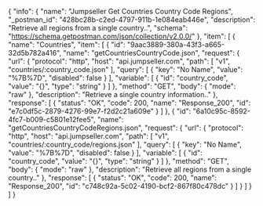 {
  "info": {
    "name": "Jumpseller Get Countries Country Code Regions",
    "_postman_id": "428bc28b-c2ed-4797-911b-1e084eab446e",
    "description": "Retrieve all regions from a single country..",
    "schema": "https://schema.getpostman.com/json/collection/v2.0.0/"
  },
  "item": [
    {
      "name": "Countries",
      "item": [
        {
          "id": "9aac3889-380a-43f3-a665-32d5b782a416",
          "name": "getCountriesCountryCode.json",
          "request": {
            "url": {
              "protocol": "http",
              "host": "api.jumpseller.com",
              "path": [
                "v1",
                "countries/:country_code.json"
              ],
              "query": [
                {
                  "key": "No Name",
                  "value": "%7B%7D",
                  "disabled": false
                }
              ],
              "variable": [
                {
                  "id": "country_code",
                  "value": "{}",
                  "type": "string"
                }
              ]
            },
            "method": "GET",
            "body": {
              "mode": "raw"
            },
            "description": "Retrieve a single country information.."
          },
          "response": [
            {
              "status": "OK",
              "code": 200,
              "name": "Response_200",
              "id": "e7c0df5c-2879-4276-99e7-f2d2c21a609e"
            }
          ]
        },
        {
          "id": "6a10c95c-8592-4fc7-b009-c5801e12fee5",
          "name": "getCountriesCountryCodeRegions.json",
          "request": {
            "url": {
              "protocol": "http",
              "host": "api.jumpseller.com",
              "path": [
                "v1",
                "countries/:country_code/regions.json"
              ],
              "query": [
                {
                  "key": "No Name",
                  "value": "%7B%7D",
                  "disabled": false
                }
              ],
              "variable": [
                {
                  "id": "country_code",
                  "value": "{}",
                  "type": "string"
                }
              ]
            },
            "method": "GET",
            "body": {
              "mode": "raw"
            },
            "description": "Retrieve all regions from a single country.."
          },
          "response": [
            {
              "status": "OK",
              "code": 200,
              "name": "Response_200",
              "id": "c748c92a-5c02-4190-bcf2-867f80c478dc"
            }
          ]
        }
      ]
    }
  ]
}